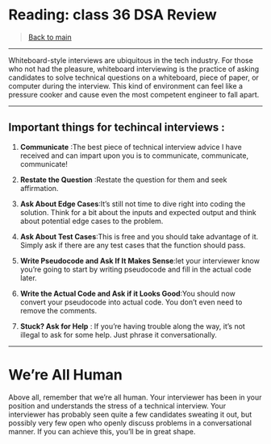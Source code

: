 # Reading: class 36 DSA Review

> [Back to  main](./README.md)
---------------------------

Whiteboard-style interviews are ubiquitous in the tech industry.
For those who not had the pleasure, 
whiteboard interviewing is the practice of asking candidates to solve technical questions on a whiteboard, piece of paper, or computer during the interview. This kind of environment can feel like a pressure cooker and cause even the most competent engineer to fall apart.
********************* 

## Important things for techincal interviews :
1. **Communicate** :The best piece of technical interview advice I have received and can impart upon you is to communicate, communicate, communicate! 

2. **Restate the Question** :Restate the question for them and seek affirmation. 

3. **Ask About Edge Cases**:It’s still not time to dive right into coding the solution. Think for a bit about the inputs and expected output and think about potential edge cases to the problem.

4. **Ask About Test Cases**:This is free and you should take advantage of it. Simply ask if there are any test cases that the function should pass.

5. **Write Pseudocode and Ask If It Makes Sense**:let your interviewer know you’re going to start by writing pseudocode and fill in the actual code later.

6. **Write the Actual Code and Ask if it Looks Good**:You should now convert your pseudocode into actual code. You don’t even need to remove the comments. 

7. **Stuck? Ask for Help** : If you’re having trouble along the way, it’s not illegal to ask for some help. Just phrase it conversationally. 

*********************************
# We’re All Human
Above all, remember that we’re all human. Your interviewer has been in your position and understands the stress of a technical interview. Your interviewer has probably seen quite a few candidates sweating it out, but possibly very few open who openly discuss problems in a conversational manner. If you can achieve this, you’ll be in great shape.
